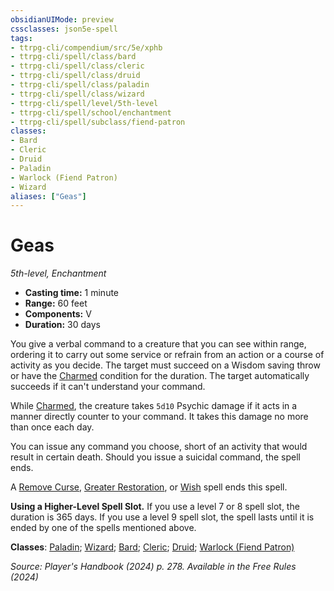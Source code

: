 ```yaml
---
obsidianUIMode: preview
cssclasses: json5e-spell
tags:
- ttrpg-cli/compendium/src/5e/xphb
- ttrpg-cli/spell/class/bard
- ttrpg-cli/spell/class/cleric
- ttrpg-cli/spell/class/druid
- ttrpg-cli/spell/class/paladin
- ttrpg-cli/spell/class/wizard
- ttrpg-cli/spell/level/5th-level
- ttrpg-cli/spell/school/enchantment
- ttrpg-cli/spell/subclass/fiend-patron
classes:
- Bard
- Cleric
- Druid
- Paladin
- Warlock (Fiend Patron)
- Wizard
aliases: ["Geas"]
---
```

# Geas
*5th-level, Enchantment*  


- **Casting time:** 1 minute
- **Range:** 60 feet
- **Components:** V
- **Duration:** 30 days

You give a verbal command to a creature that you can see within range, ordering it to carry out some service or refrain from an action or a course of activity as you decide. The target must succeed on a Wisdom saving throw or have the [Charmed](Misc%20Files/CLI/rules/conditions.md#Charmed) condition for the duration. The target automatically succeeds if it can't understand your command.

While [Charmed](Misc%20Files/CLI/rules/conditions.md#Charmed), the creature takes `5d10` Psychic damage if it acts in a manner directly counter to your command. It takes this damage no more than once each day.

You can issue any command you choose, short of an activity that would result in certain death. Should you issue a suicidal command, the spell ends.

A [Remove Curse](Misc%20Files/CLI/compendium/spells/remove-curse-xphb.md), [Greater Restoration](Misc%20Files/CLI/compendium/spells/greater-restoration-xphb.md), or [Wish](Misc%20Files/CLI/compendium/spells/wish-xphb.md) spell ends this spell.

**Using a Higher-Level Spell Slot.** If you use a level 7 or 8 spell slot, the duration is 365 days. If you use a level 9 spell slot, the spell lasts until it is ended by one of the spells mentioned above.

**Classes**: [Paladin](Misc%20Files/CLI/compendium/lists/list-spells-classes-paladin.md); [Wizard](Misc%20Files/CLI/compendium/lists/list-spells-classes-wizard.md); [Bard](Misc%20Files/CLI/compendium/lists/list-spells-classes-bard.md); [Cleric](Misc%20Files/CLI/compendium/lists/list-spells-classes-cleric.md); [Druid](Misc%20Files/CLI/compendium/lists/list-spells-classes-druid.md); [Warlock (Fiend Patron)](Misc%20Files/CLI/compendium/lists/list-spells-classes-warlock-xphb-fiend-patron-xphb.md "subclass=XPHB;class=XPHB")

*Source: Player's Handbook (2024) p. 278. Available in the Free Rules (2024)*